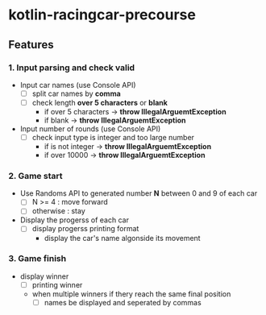 # kotlin-racingcar-precourse

## Features

### 1. Input parsing and check valid
- Input car names (use Console API)
  - [ ] split car names by **comma**  
  - [ ] check length **over 5 characters** or **blank**
    - if over 5 characters ->  **throw IllegalArguemtException**
    - if blank ->  **throw IllegalArguemtException**
- Input number of rounds (use Console API)
  - [ ] check input type is integer and too large number
    - if is not integer -> **throw IllegalArguemtException**
    - if over 10000 -> **throw IllegalArguemtException**

### 2. Game start
- Use Randoms API to generated number **N** between 0 and 9 of each car
  - [ ] N >= 4 : move forward
  - [ ] otherwise : stay
- Display the progerss of each car
  - [ ] display progerss printing format
    - display the car's name algonside its movement
    
### 3. Game finish
- display winner
  - [ ] printing winner 
  - when multiple winners if thery reach the same final position
    - [ ] names be displayed and seperated by commas

